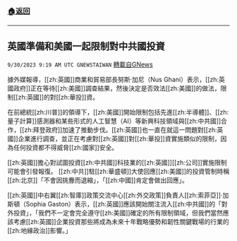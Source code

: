 ###  [:house:返回](README.md)
---


## 英國準備和美國一起限制對中共國投資
`9/30/2023 9:19 AM UTC GNEWSTAIWAN` [轉載自GNews](https://gnews.org/articles/1759698)



據外媒報導，[[zh:英國]]商業和貿易部長努斯·加尼（Nus Ghani）表示，[[zh:英國政府]]正在等待[[zh:美國]]調查結果，然後決定是否效法[[zh:美國]]的做法，限制[[zh:英國]]的對[[zh:華投]]資。  

在前總統[[zh:川普]]的領導下，[[zh:美國]]開始限制包括先進[[zh:半導體]]、[[zh:量子計算]]感測器和某些形式的人工智慧（AI）等新興科技領域與[[zh:中共國]]合作，[[zh:拜登政府]]加速了推動步伐。[[zh:英國]]也一直在就這一問題對[[zh:英國]]企業進行調查，並正在考慮對[[zh:英國]]對[[zh:華投]]資實施類似的限制，因為任何投資都不得威脅[[zh:國家]]安全。

  

[[zh:英國]]擔心對試圖投資[[zh:中共國]]科技業的[[zh:英國]][[zh:公司]]實施限制可能會引發報復。 [[zh:中共]]駐[[zh:華盛頓]]大使回應[[zh:美國]]的投資管制時稱[[zh:北京]]「不會因挑釁而退縮」，「[[zh:中國]]肯定會做出回應」。

  

[[zh:英國]]中右翼[[zh:智庫]]政策交流中心[[zh:外交政策]]負責人[[zh:索菲亞]]·加斯頓（Sophia Gaston）表示，[[zh:英國]]應該開始關注流入[[zh:中共國]]的「對外投資」，「我們不一定會完全遵守[[zh:美國]]確定的所有限制領域，但我們當然應該考慮[[zh:英國]]企業投資那些將成為未來十年戰略優勢和韌性關鍵戰場的行業的[[zh:地緣政治]]影響。」
